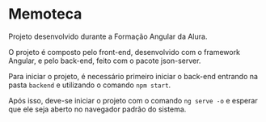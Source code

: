 # Memoteca

Projeto desenvolvido durante a Formação Angular da Alura.

O projeto é composto pelo front-end, desenvolvido com o framework Angular, e pelo back-end, feito com o pacote json-server.

Para iniciar o projeto, é necessário primeiro iniciar o back-end entrando na pasta `backend` e utilizando o comando `npm start`.

Após isso, deve-se iniciar o projeto com o comando `ng serve -o` e esperar que ele seja aberto no navegador padrão do sistema.
